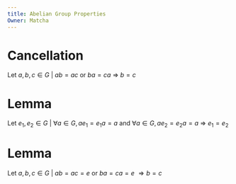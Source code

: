 ```yaml
---
title: Abelian Group Properties
Owner: Matcha
---
```

# Cancellation
Let $a,b,c\in G\ |\ ab=ac$ or $ba=ca\ \Rightarrow \ b=c$
  
# Lemma
Let $e_1,e_2\in G\ |\ \forall a\in G, ae_1=e_1a=a$ and $\forall a\in G, ae_2=e_2a=a\ \Rightarrow\ e_1=e_2$
  
# Lemma
Let $a,b,c\in G\ |\ ab=ac=e$ or $ba=ca=e\ \Rightarrow b=c$